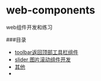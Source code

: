 # web-components

web组件开发和练习

###目录
* [toolbar返回顶部工具栏组件](/toolbar-demo)
* [slider 图片滚动组件开发](/slider-demo)
* [其他](/README.md)
* 

